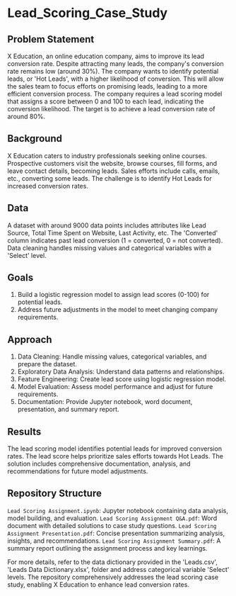 # Lead_Scoring_Case_Study

## Problem Statement
X Education, an online education company, aims to improve its lead conversion rate. Despite attracting many leads, the company's conversion rate remains low (around 30%). The company wants to identify potential leads, or 'Hot Leads', with a higher likelihood of conversion. This will allow the sales team to focus efforts on promising leads, leading to a more efficient conversion process. The company requires a lead scoring model that assigns a score between 0 and 100 to each lead, indicating the conversion likelihood. The target is to achieve a lead conversion rate of around 80%.

## Background
X Education caters to industry professionals seeking online courses. Prospective customers visit the website, browse courses, fill forms, and leave contact details, becoming leads. Sales efforts include calls, emails, etc., converting some leads. The challenge is to identify Hot Leads for increased conversion rates.

## Data
A dataset with around 9000 data points includes attributes like Lead Source, Total Time Spent on Website, Last Activity, etc. The 'Converted' column indicates past lead conversion (1 = converted, 0 = not converted). Data cleaning handles missing values and categorical variables with a 'Select' level.

## Goals
1. Build a logistic regression model to assign lead scores (0-100) for potential leads.
2. Address future adjustments in the model to meet changing company requirements.

## Approach
1. Data Cleaning: Handle missing values, categorical variables, and prepare the dataset.
2. Exploratory Data Analysis: Understand data patterns and relationships.
3. Feature Engineering: Create lead score using logistic regression model.
4. Model Evaluation: Assess model performance and adjust for future requirements.
5. Documentation: Provide Jupyter notebook, word document, presentation, and summary report.

## Results
The lead scoring model identifies potential leads for improved conversion rates. The lead score helps prioritize sales efforts towards Hot Leads. The solution includes comprehensive documentation, analysis, and recommendations for future model adjustments.

## Repository Structure
 `Lead Scoring Assignment.ipynb`: Jupyter notebook containing data analysis, model building, and evaluation.
  `Lead Scoring Assignment Q&A.pdf`: Word document with detailed solutions to case study questions.
 `Lead Scoring Assignment Presentation.pdf`: Concise presentation summarizing analysis, insights, and recommendations.
 `Lead Scoring Assignment Summary.pdf`: A summary report outlining the assignment process and key learnings.

For more details, refer to the data dictionary provided in the 'Leads.csv', 'Leads Data Dictionary.xlsx',  folder and address categorical variable 'Select' levels. The repository comprehensively addresses the lead scoring case study, enabling X Education to enhance lead conversion rates.
